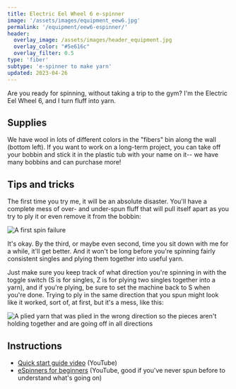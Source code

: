 ```yaml
---
title: Electric Eel Wheel 6 e-spinner
image: '/assets/images/equipment_eew6.jpg'
permalink: '/equipment/eew6-espinner/'
header:
  overlay_image: /assets/images/header_equipment.jpg
  overlay_color: "#5e616c"
  overlay_filter: 0.5
type: 'fiber'
subtype: 'e-spinner to make yarn'
updated: 2023-04-26
---
```


Are you ready for spinning, without taking a trip to the gym? I'm the Electric Eel Wheel 6, and I turn fluff into yarn.

## Supplies
We have wool in lots of different colors in the "fibers" bin along the wall (bottom left). If you want to work on a long-term project, you can take off your bobbin and stick it in the plastic tub with your name on it-- we have many bobbins and can purchase more! 

## Tips and tricks
The first time you try me, it will be an absolute disaster. You'll have a complete mess of over- and under-spun fluff that will pull itself apart as you try to ply it or even remove it from the bobbin:

![A first spin failure](/assetes/images/equipment_firstspin.jpg)

It's okay. By the third, or maybe even second, time you sit down with me for a while, it'll get better. And it won't be long before you're spinning fairly consistent singles and plying them together into useful yarn.

Just make sure you keep track of what direction you're spinning in with the toggle switch (S is for singles, Z is for plying two singles together into a yarn), and if you're plying, be sure to set the machine back to S when you're done. Trying to ply in the same direction that you spun might look like it worked, sort of, at first, but it's a mess, like this:

![A plied yarn that was plied in the wrong direction so the pieces aren't holding together and are going off in all directions](/assetes/images/equipment_yarnfail.jpg)

## Instructions

* [Quick start guide video](https://www.youtube.com/watch?v=A068Lgnq0no&ab_channel=DreamingRobots) (YouTube)
* [eSpinners for beginners](https://www.youtube.com/watch?v=y9aBPi2ssj0&ab_channel=DreamingRobots) (YouTube, good if you've never spun before to understand what's going on)


